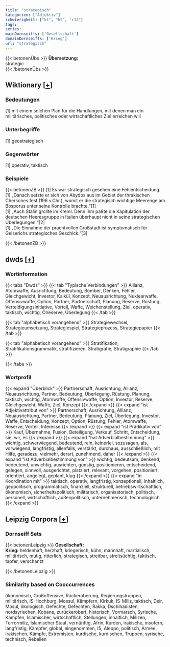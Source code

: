 ```yaml
---
title: "strategisch"
kategorien: ["Adjektiv"]
schwierigkeit: ["k1", "h5", "r12"]
tags:
series:
mainDornseiffs: ['Gesellschaft']
domainDornseiffs: ['Krieg']
url: "strategisch"
---
```


{{< betonenÜbs >}}
**Übersetzung:**  
strategic  
{{< /betonenÜbs >}}

## Wiktionary [[+](https://de.wiktionary.org/wiki/strategisch)]

### Bedeutungen
[1] mit einem solchen Plan für die Handlungen, mit denen man ein militärisches, politisches oder wirtschaftliches Ziel erreichen will  

### Unterbegriffe
[1] geostrategisch  

### Gegenwörter
[1] operativ, taktisch  

### Beispiele
{{< betonenZB >}}
[1] Es war strategisch gesehen eine Fehlentscheidung.  
[1] „Danach setzte er sich von Abydos aus im Gebiet der thrakischen Chersones fest (196 v.Chr.), womit er die strategisch wichtige Meerenge am Bosporus unter seine Kontrolle brachte.“[1]  
[1] „Auch Stalin grollte im Kreml. Denn ihm paßte die Kapitulation der deutschen Heeresgruppe in Italien überhaupt nicht in seine strategischen Überlegungen.“[2]  
[1] „Die Einnahme der prachtvollen Großstadt ist symptomatisch für Geiserichs strategisches Geschick.“[3]  

{{< /betonenZB >}}


## dwds [[+](https://www.dwds.de/wb/strategisch)]

### Wortinformation
{{< tabs "Dwds" >}}
{{< tab "Typische Verbindungen" >}}
Allianz, Atomwaffe, Ausrichtung, Bedeutung, Bomber, Denken, Fehler, Gleichgewicht, Investor, Kalkül, Konzept, Neuausrichtung, Nuklearwaffe, Offensivwaffe, Option, Partner, Partnerschaft, Planung, Reserve, Rüstung, Verteidigungsinitiative, Vorteil, Waffe, Weichenstellung, Ziel, operativ, taktisch, wichtig, Ölreserve, Überlegung
{{< /tab >}}

{{< tab "alphabetisch vorangehend" >}}
Strategiewechsel, Strategieumsetzung, Strategiespiel, Strategieprozess, Strategiepapier
{{< /tab >}}

{{< tab "alphabetisch vorangehend" >}}
Stratifikation, Stratifikationsgrammatik, stratifizieren, Stratigrafie, Stratigraphie
{{< /tab >}}

{{< /tabs >}}

### Wortprofil
{{< expand "Überblick" >}} Partnerschaft, Ausrichtung, Allianz, Neuausrichtung, Partner, Bedeutung, Überlegung, Rüstung, Planung, taktisch, wichtig, Atomwaffe, Offensivwaffe, Option, Investor, Reserve, Gleichgewicht, Waffe, Ziel, Konzept {{< /expand >}}
{{< expand "ist Adjektivattribut von" >}} Partnerschaft, Ausrichtung, Allianz, Neuausrichtung, Partner, Bedeutung, Planung, Ziel, Überlegung, Investor, Waffe, Entscheidung, Konzept, Option, Rüstung, Fehler, Atomwaffe, Reserve, Vorteil, Interesse {{< /expand >}}
{{< expand "ist Prädikativ von" >}} Kauf, Übernahme, Fusion, Beteiligung, Verkauf, Schritt, Entscheidung, sie, wir, es {{< /expand >}}
{{< expand "hat Adverbialbestimmung" >}} wichtig, schwerwiegend, bedeutend, rein, keinerlei, sozusagen, als, vorwiegend, langfristig, allenfalls, verstärkt, durchaus, ausschließlich, mit Hilfe, geradezu, vielmehr, derart, zunehmend, daher {{< /expand >}}
{{< expand "ist Adverbialbestimmung von" >}} wichtig, bedeutsam, denkend, bedeutend, unwichtig, ausrichten, günstig, positionieren, entscheidend, gelegen, sinnvoll, ausgerichtet, platziert, relevant, vorgehen, positioniert, orientiert, angelegt, geplant, klug {{< /expand >}}
{{< expand "in Koordination mit" >}} taktisch, operativ, langfristig, konzeptionell, inhaltlich, geopolitisch, programmatisch, finanziell, strukturell, betriebswirtschaftlich, ökonomisch, sicherheitspolitisch, militärisch, organisatorisch, politisch, personell, wirtschaftlich, außenpolitisch, unternehmerisch, technologisch {{< /expand >}}

## Leipzig Corpora [[+](https://corpora.uni-leipzig.de/en/res?word=strategisch&corpusId=deu_newscrawl-public_2018)]

### Dornseiff Sets
{{< betonenLeipzig >}}
**Gesellschaft:**  
**Krieg:** heldenhaft, herzhaft, kriegerisch, kühn, mannhaft, martialisch, militärisch, mutig, ritterlich, strategisch, streitbar, streitsüchtig, taktisch, tapfer, verschanzt  

{{< /betonenLeipzig >}}

### Similarity based on Cooccurrences
ökonomisch, Großoffensive, Rückeroberung, Regierungstruppen, militärisch, IS-Hochburg, Mossul, Kämpfern, Kirkuk, IS-Miliz, taktisch, Deir, Mosul, ökologisch, Gefechte, Gefechten, Rakka, Dschihadisten, nordsyrischen, Kobane, zurückerobert, historisch, Vormarsch, Syrische, Kämpfen, Islamischer, wirtschaftlich, Stellungen, inhaltlich, Milizen, Terrormiliz, Islamischer Staat, vernünftig, Afrin, Kurden, irakische, insofern, langfristig, Kämpfer, global, eingenommen, IS, Aleppo, politisch, Armee, irakischen, Kämpfe, Extremisten, kurdische, kurdischen, Truppen, syrische, technisch, Rebellen

